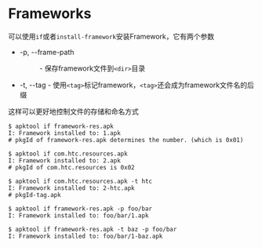 # Frameworks

可以使用`if`或者`install-framework`安装Framework，它有两个参数

- -p, --frame-path <dir> - 保存framework文件到`<dir>`目录

- -t, --tag <tag> - 使用`<tag>`标记framework，`<tag>`还会成为framework文件名的后缀

这样可以更好地控制文件的存储和命名方式

```
$ apktool if framework-res.apk
I: Framework installed to: 1.apk
# pkgId of framework-res.apk determines the number. (which is 0x01)

$ apktool if com.htc.resources.apk
I: Framework installed to: 2.apk
# pkgId of com.htc.resources is 0x02

$ apktool if com.htc.resources.apk -t htc
I: Framework installed to: 2-htc.apk
# pkgId-tag.apk

$ apktool if framework-res.apk -p foo/bar
I: Framework installed to: foo/bar/1.apk

$ apktool if framework-res.apk -t baz -p foo/bar
I: Framework installed to: foo/bar/1-baz.apk
```

